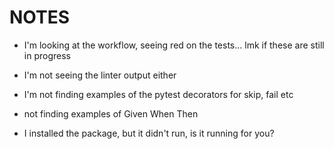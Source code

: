 # NOTES
* I'm looking at the workflow, seeing red on the tests... lmk if these are still in progress
* I'm not seeing the linter output either
* I'm not finding examples of the pytest decorators for skip, fail etc

* not finding examples of Given When Then
* I installed the package, but it didn't run, is it running for you?
